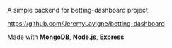 A simple backend for betting-dashboard project

https://github.com/JeremyLavigne/betting-dashboard

Made with **MongoDB**,  **Node.js**, **Express**
